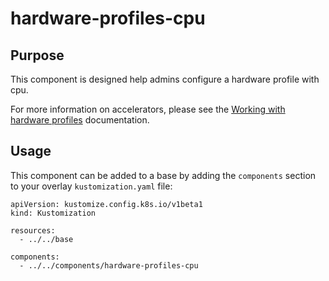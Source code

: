 # hardware-profiles-cpu

## Purpose
This component is designed help admins configure a hardware profile with cpu.

For more information on accelerators, please see the [Working with hardware profiles](https://docs.redhat.com/en/documentation/red_hat_openshift_ai_self-managed/2-latest/html/working_with_accelerators/working-with-hardware-profiles_accelerators#working-with-hardware-profiles_accelerators) documentation.

## Usage

This component can be added to a base by adding the `components` section to your overlay `kustomization.yaml` file:

```
apiVersion: kustomize.config.k8s.io/v1beta1
kind: Kustomization

resources:
  - ../../base

components:
  - ../../components/hardware-profiles-cpu
```
